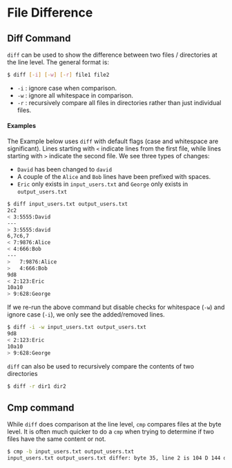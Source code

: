 # File Difference

## Diff Command
`diff` can be used to show the difference between two files / directories at the line level.
The general format is:
```bash
$ diff [-i] [-w] [-r] file1 file2
```
* `-i` : ignore case when comparison.
* `-w` : ignore all whitespace in comparison.
* `-r` : recursively compare all files in directories rather than just individual files.

#### Examples
The Example below uses `diff` with default flags (case and whitespace are significant).  Lines starting with `<` indicate lines from the first file, while lines starting with `>` indicate the second file.  We see three types of changes:
* `David` has been changed to `david`
* A couple of the `Alice` and `Bob` lines have been prefixed with spaces.
* `Eric` only exists in `input_users.txt` and `George` only exists in `output_users.txt`

```bash
$ diff input_users.txt output_users.txt
2c2
< 3:5555:David
---
> 3:5555:david
6,7c6,7
< 7:9876:Alice
< 4:666:Bob
---
>   7:9876:Alice
>   4:666:Bob
9d8
< 2:123:Eric
10a10
> 9:628:George
```

If we re-run the above command but disable checks for whitespace (`-w`) and ignore case (`-i`), we only see the added/removed lines.

```bash
$ diff -i -w input_users.txt output_users.txt
9d8
< 2:123:Eric
10a10
> 9:628:George
```

`diff` can also be used to recursively compare the contents of two directories

```bash
$ diff -r dir1 dir2
```

## Cmp command
While `diff` does comparison at the line level, `cmp` compares files at the byte level.  It is often much quicker to do a `cmp` when trying to determine if two files have the same content or not.

```bash
$ cmp -b input_users.txt output_users.txt
input_users.txt output_users.txt differ: byte 35, line 2 is 104 D 144 d
```
